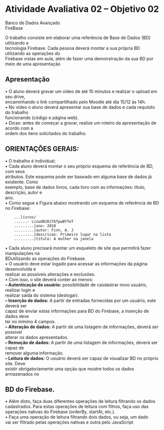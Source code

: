 <h1 class="code-line" data-line-start=2 data-line-end=3 ><a id="Atividade_Avaliativa_02__Objetivo_02_2"></a>Atividade Avaliativa 02 – Objetivo 02</h1>
<p class="has-line-data" data-line-start="3" data-line-end="5">Banco de Dados Avançado<br>
FireBase</p>
<p class="has-line-data" data-line-start="6" data-line-end="10">O trabalho consiste em elaborar uma referência de Base de Dados (BD) utilizando a<br>
tecnologia Firebase. Cada pessoa deverá montar a sua própria BD utilizando as operações do<br>
Firebase vistas em aula, além de fazer uma demonstração da sua BD por meio de uma apresentação<br>

<h2>Apresentação</h2>
<p class="has-line-data" data-line-start="11" data-line-end="17">• O aluno deverá gravar um vídeo de até 10 minutos e realizar o upload em seu drive,<br>
encaminhando o link compartilhado pelo Moodle até dia 15/12 às 14h.<br>
• No vídeo o aluno deverá apresentar sua base de dados e cada requisito do trabalho<br>
funcionando (código e página web).<br>
• Dicas: antes de começar a gravar, realize um roteiro da apresentação de acordo com a<br>
ordem dos itens solicitados do trabalho.</p>

<p class="has-line-data" data-line-start="18" data-line-end="41"><h2>ORIENTAÇÕES GERAIS:</h2>
• O trabalho é individual;<br>
• Cada aluno deverá montar o seu próprio esquema de referência de BD, com seus<br>
atributos. Este esquema pode ser baseado em alguma base de dados já existente. Como<br>
exemplo, base de dados livros, cada livro com as informações: título, descrição, autor e<br>
ano.<br>
• Como segue a Figura abaixo mostrando um esquema de referência de BD no Firebase:<br>

```
    ...livros/
    ......- LczwdB1RJ7bTpwBYfeT
    .........|ano: 2018
    .........|autor: Finn, A. J
    .........|descricao: Primeiro lugar na lista
    .........|titulo: A mulher na janela
```

• Cada aluno precisará montar um esqueleto de site que permitirá fazer manipulações na<br>
BDutilizando as operações do Firebase.<br>
• O usuário deve estar logado para acessar as informações da página desenvolvida e<br>
realizar as possíveis alterações e exclusões.<br>
• Com isso, o site deverá conter ao menos:<br>
<b>– Autenticação do usuário:</b> possibilidade de casdastrar novo usuário, realizar login e<br>
realizar saída do sistema (deslogar).<br>
<b>– Inserção de dados:</b> A partir de entradas fornecidas por um usuário, este deverá ser<br>
capaz de enviar estas informações para BD do Firebase, a inserção de dados deve<br>
ter no mínimo 4 campos.<br>
<b>– Alteração de dados:</b> A partir de uma listagem de informações, deverá ser possível<br>
alterar os dados apresentados.<br>
<b>– Remoção de dados:</b> A partir de uma listagem de informações, deverá ser capaz de<br>
remover alguma informação.<br>
<b>– Leitura de dados:</b> O usuário deverá ser capaz de visualizar BD no próprio site. Deve<br>
existir obrigatoriamente uma opção que mostre todos os dados armazenados no</p>
<p class="has-line-data" data-line-start="42" data-line-end="48"><h2>BD do Firebase.</h2>
• Além disto, faça duas diferentes operações de leitura filtrando os dados<br>
cadastrados. Para estas operações de leitura com filtros, faça uso das<br>
operações nativas do Firebase (orderBy, startAt, etc.).<br>
• Faça uma operação de leitura filtrando dois dados, ou seja, um dado<br>
vai ser filtrado pelas operações nativas e outra pelo JavaScript</p>
